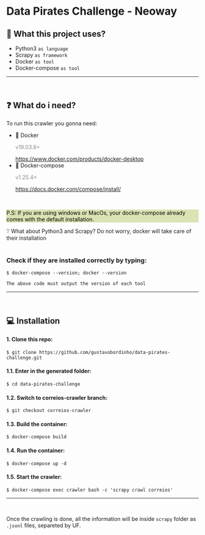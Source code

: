 # Data Pirates Challenge - Neoway 

## 📜 What this project uses?
  - Python3  `as language`
  - Scrapy  `as framework`
  - Docker `as tool`
  - Docker-compose `as tool`


___
<br>

## ❓ What do i need?
To run this crawler you gonna need:
  - 🐳 Docker <p style="opacity: 50%">v19.03.8+</p> https://www.docker.com/products/docker-desktop
  - 🐳 Docker-compose <p style="opacity: 50%">v1.25.4+</p> https://docs.docker.com/compose/install/


<br>

<p style="background: #dae3b3; color: black">P.S: If you are using windows or MacOs, your docker-compose already comes with the default installation. <p>

❔ What about Python3 and Scrapy?
Do not worry, docker will take care of their installation
<br>
<br>

### Check if they are installed correctly by typing:
```
$ docker-compose --version; docker --version
```
`The above code must output the version of each tool`
___

<br>
 

## 💻 Installation


#### 1. Clone this repo:
```
$ git clone https://github.com/gustavobordinho/data-pirates-challenge.git
```
#### 1.1. Enter in the generated folder:
```
$ cd data-pirates-challenge
```
#### 1.2. Switch to correios-crawler branch:
```
$ git checkout correios-crawler
```
#### 1.3. Build the container:
```
$ docker-compose build
```
#### 1.4. Run the container:
```
$ docker-compose up -d
```
#### 1.5. Start the crawler:
```
$ docker-compose exec crawler bash -c 'scrapy crawl correios'
```
___

<br>

Once the crawling is done, all the information will be inside `scrapy` folder as `.jsonl` files, separeted by UF.
